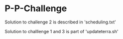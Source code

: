 # P-P-Challenge

Solution to challenge 2 is described in 'scheduling.txt'

Solution to challlenge 1 and 3 is part of 'updateterra.sh'
